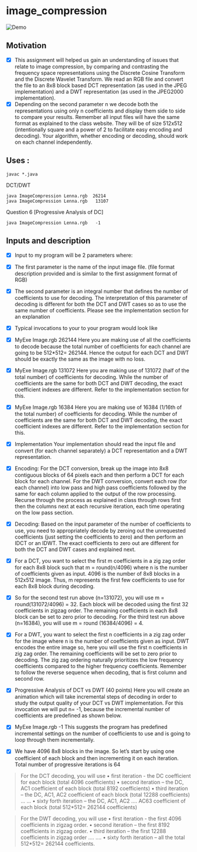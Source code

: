 # image_compression

![Demo](https://github.com/mukeshkdangi/image_compression/blob/master/Webp.net-gifmaker.gif)

## Motivation
- [x] This assignment will helped us gain an understanding of issues that relate to image compression, by comparing and contrasting the frequency space representations using the Discrete Cosine Transform and the Discrete Wavelet Transform. We  read an RGB file and convert the file to an 8x8 block based DCT representation (as used in the JPEG implementation) and a DWT representation (as used in the JPEG2000 implementation). 
- [x] Depending on the second parameter n we decode both the representations using only n coefficients and display them side to side to compare your results. Remember all input files will have the same format as explained to the class website. They will be of size 512x512 (intentionally square and a power of 2 to facilitate easy encoding and decoding). Your algorithm, whether encoding or decoding, should work on each channel independently.

## Uses : 
```
javac *.java
```
DCT/DWT
```
java ImageCompression Lenna.rgb  26214
java ImageCompression Lenna.rgb   13107
```
Question 6 [Progressive Analysis of DC]
```
java ImageCompression Lenna.rgb   -1 
```

## Inputs and description 
- [x] Input to my program will be 2 parameters where:
- [x]	The first parameter is the name of the input image file. (file format description provided and is similar to the first assignment format of RGB)
- [x]	The second parameter is an integral number that defines the number of coefficients to use for decoding. The interpretation of this parameter of decoding is different for both the DCT and DWT cases so as to use the same number of coefficients. Please see the implementation section for an explanation
 
- [x] Typical invocations to your to your program would look like

- [x] MyExe Image.rgb 262144
Here you are making use of all the coefficients to decode because the total number of coefficients for each channel are going to be 512*512= 262144. Hence the output for each DCT and DWT should be exactly the same as the image with no loss. 

- [x] MyExe Image.rgb 131072
Here you are making use of 131072 (half of the total number) of coefficients for decoding. While the number of coefficients are the same for both DCT and DWT decoding, the exact coefficient indexes are different. Refer to the implementation section for this.

- [x] MyExe Image.rgb 16384
Here you are making use of 16384 (1/16th of the total number) of coefficients for decoding. While the number of coefficients are the same for both DCT and DWT decoding, the exact coefficient indexes are different. Refer to the implementation section for this.

- [x] Implementation 
Your implementation should read the input file and convert (for each channel separately) a DCT representation and a DWT representation.

- [x] Encoding:
For the DCT conversion, break up the image into 8x8 contiguous blocks of 64 pixels each and then perform a DCT for each block for each channel. For the DWT conversion, convert each row (for each channel) into low pass and high pass coefficients followed by the same for each column applied to the output of the row processing. Recurse through the process as explained in class through rows first then the columns next at each recursive iteration, each time operating on the low pass section. 

- [x] Decoding:
Based on the input parameter of the number of coefficients to use, you need to appropriately decode by zeroing out the unrequested coefficients (just setting the coefficients to zero) and then perform an IDCT or an IDWT. The exact coefficients to zero out are different for both the DCT and DWT cases and explained next.

- [x] For a DCT, you want to select the first m coefficients in a zig zag order for each 8x8 block such that m = round(n/4096) where n is the number of coefficients given as input. 4096 is the number of 8x8 blocks in a 512x512 image. Thus, m represents the first few coefficients to use for each 8x8 block during decoding. 
- [x] So for the second test run above (n=131072), you will use m = round(131072/4096) = 32. Each block will be decoded using the first 32 coefficients in zigzag order. The remaining coefficients in each 8x8 block can be set to zero prior to decoding. For the third test run above (n=16384), you will use m = round (16384/4096) = 4. 

- [x] For a DWT, you want to select the first n coefficients in a zig zag order for the image where n is the number of coefficients given as input. DWT encodes the entire image so, here you will use the first n coefficients in zig zag order. The remaining coefficients will be set to zero prior to decoding. The zig zag ordering naturally prioritizes the low frequency coefficients compared to the higher frequency coefficients. Remember to follow the reverse sequence when decoding, that is first column and second row.


- [x] Progressive Analysis of DCT vs DWT (40 points)
Here you will create an animation which will take incremental steps of decoding in order to study the output quality of your DCT vs DWT implementation. For this invocation we will put n= -1, because the incremental number of coefficients are predefined as shown below.

- [x] MyExe Image.rgb -1
This suggests the program has predefined incremental settings on the number of coefficients to use and is going to loop through them incrementally. 

- [x] We have 4096 8x8 blocks in the image. So let’s start by using one coefficient of each block and then incrementing it on each iteration. Total number of progressive iterations is 64

> For the DCT decoding, you will use 
•	first iteration - the DC coefficient for each block (total 4096 coefficients)
•	second iteration – the DC, AC1 coefficient of each block (total 8192 coefficients)
•	third iteration – the DC, AC1, AC2 coefficient of each block (total 12288  coefficients)
…
…
•	sixty forth iteration – the DC, AC1, AC2 …. AC63 coefficient of each block (total 512*512= 262144 coefficients)


> For the DWT decoding, you will use 
•	first iteration - the first 4096 coefficients in zigzag order.
•	second iteration – the first 8192 coefficients in zigzag order.
•	third iteration – the first 12288  coefficients in zigzag order
….
….
•	sixty forth iteration – all the total 512*512= 262144 coefficients.

